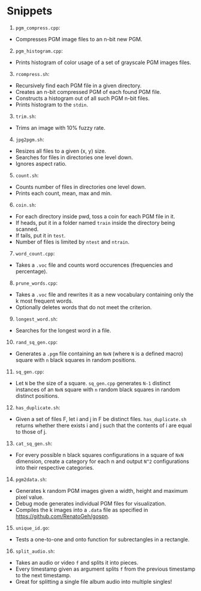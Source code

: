 # Snippets

1. `pgm_compress.cpp`:
  - Compresses PGM image files to an n-bit new PGM.

2. `pgm_histogram.cpp`:
  - Prints histogram of color usage of a set of grayscale PGM images files.

3. `rcompress.sh`:
  - Recursively find each PGM file in a given directory.
  - Creates an n-bit compressed PGM of each found PGM file.
  - Constructs a histogram out of all such PGM n-bit files.
  - Prints histogram to the `stdin`.

3. `trim.sh`:
  - Trims an image with 10% fuzzy rate.

4. `jpg2pgm.sh`:
  - Resizes all files to a given (x, y) size.
  - Searches for files in directories one level down.
  - Ignores aspect ratio.

5. `count.sh`:
  - Counts number of files in directories one level down.
  - Prints each count, mean, max and min.

6. `coin.sh`:
  - For each directory inside pwd, toss a coin for each PGM file in it.
  - If heads, put it in a folder named `train` inside the directory
    being scanned.
  - If tails, put it in `test`.
  - Number of files is limited by `ntest` and `ntrain`.

7. `word_count.cpp`:
  - Takes a `.voc` file and counts word occurences (frequencies and
    percentage).

8. `prune_words.cpp`:
  - Takes a `.voc` file and rewrites it as a new vocabulary containing
    only the k most frequent words.
  - Optionally deletes words that do not meet the criterion.

9. `longest_word.sh`:
  - Searches for the longest word in a file.

10. `rand_sq_gen.cpp`:
  - Generates a `.pgm` file containing an `NxN` (where `N` is a
    defined macro) square with `n` black squares in random positions.

11. `sq_gen.cpp`:
  - Let `N` be the size of a square. `sq_gen.cpp` generates `N-1`
    distinct instances of an `NxN` square with `n` random black squares in
    random distinct positions.

12. `has_duplicate.sh`:
  - Given a set of files F, let i and j in F be distinct files.
    `has_duplicate.sh` returns whether there exists i and j such that
    the contents of i are equal to those of j.

13. `cat_sq_gen.sh`:
  - For every possible n black squares configurations in a square of
    `NxN` dimension, create a category for each n and output `N^2`
    configurations into their respective categories.

14. `pgm2data.sh`:
  - Generates k random PGM images given a width, height and maximum pixel
    value.
  - Debug mode generates individual PGM files for visualization.
  - Compiles the k images into a `.data` file as specified in
    <https://github.com/RenatoGeh/gospn>.

15. `unique_id.go`:
  - Tests a one-to-one and onto function for subrectangles in a
    rectangle.

16. `split_audio.sh`:
  - Takes an audio or video `f` and splits it into pieces.
  - Every timestamp given as argument splits `f` from the previous
    timestamp to the next timestamp.
  - Great for splitting a single file album audio into multiple singles!
